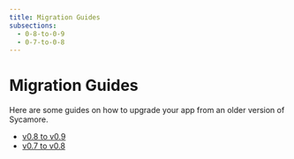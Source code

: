 ```yaml
---
title: Migration Guides
subsections:
  - 0-8-to-0-9
  - 0-7-to-0-8
---
```


# Migration Guides

Here are some guides on how to upgrade your app from an older version of
Sycamore.

- [v0.8 to v0.9](./0-8-to-0-9)
- [v0.7 to v0.8](./0-7-to-0-8)
